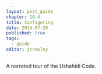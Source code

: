```yaml
---
layout: post_guide
chapter: 10.4
title: Configuring
date: 2014-07-20
published: true
tags:
  - guide
editor: jcrowley
---
```


A narrated tour of the Ushahidi Code.

